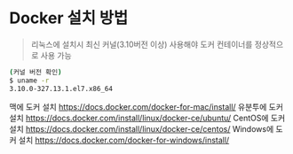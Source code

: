 # Docker 설치 방법

> 리눅스에 설치시 최신 커널(3.10버전 이상) 사용해야 도커 컨테이너를 정상적으로 사용 가능
```bash
(커널 버전 확인)
$ uname -r
3.10.0-327.13.1.el7.x86_64
```

맥에 도커 설치       https://docs.docker.com/docker-for-mac/install/
유분투에 도커 설치    https://docs.docker.com/install/linux/docker-ce/ubuntu/
CentOS에 도커 설치  https://docs.docker.com/install/linux/docker-ce/centos/
Windows에 도커 설치 https://docs.docker.com/docker-for-windows/install/